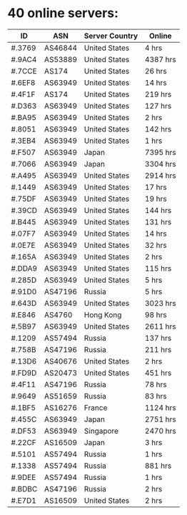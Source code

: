 # 40 online servers:

| ID | ASN | Server Country | Online |
| ------ | ------ | ------ | ------ |
| #.3769 | AS46844 | United States | 4 hrs |
| #.9AC4 | AS53889 | United States | 4387 hrs |
| #.7CCE | AS174 | United States | 26 hrs |
| #.6EF8 | AS63949 | United States | 14 hrs |
| #.4F1F | AS174 | United States | 219 hrs |
| #.D363 | AS63949 | United States | 127 hrs |
| #.BA95 | AS63949 | United States | 2 hrs |
| #.8051 | AS63949 | United States | 142 hrs |
| #.3EB4 | AS63949 | United States | 1 hrs |
| #.F507 | AS63949 | Japan | 7395 hrs |
| #.7066 | AS63949 | Japan | 3304 hrs |
| #.A495 | AS63949 | United States | 2914 hrs |
| #.1449 | AS63949 | United States | 17 hrs |
| #.75DF | AS63949 | United States | 19 hrs |
| #.39CD | AS63949 | United States | 144 hrs |
| #.B445 | AS63949 | United States | 131 hrs |
| #.07F7 | AS63949 | United States | 14 hrs |
| #.0E7E | AS63949 | United States | 32 hrs |
| #.165A | AS63949 | United States | 2 hrs |
| #.DDA9 | AS63949 | United States | 115 hrs |
| #.285D | AS63949 | United States | 5 hrs |
| #.91D0 | AS47196 | Russia | 5 hrs |
| #.643D | AS63949 | United States | 3023 hrs |
| #.E846 | AS4760 | Hong Kong | 98 hrs |
| #.5B97 | AS63949 | United States | 2611 hrs |
| #.1209 | AS57494 | Russia | 137 hrs |
| #.758B | AS47196 | Russia | 211 hrs |
| #.13D6 | AS40676 | United States | 2 hrs |
| #.FD9D | AS20473 | United States | 451 hrs |
| #.4F11 | AS47196 | Russia | 78 hrs |
| #.9649 | AS51659 | Russia | 83 hrs |
| #.1BF5 | AS16276 | France | 1124 hrs |
| #.455C | AS63949 | Japan | 2751 hrs |
| #.DF53 | AS63949 | Singapore | 2470 hrs |
| #.22CF | AS16509 | Japan | 3 hrs |
| #.5101 | AS57494 | Russia | 1 hrs |
| #.1338 | AS57494 | Russia | 881 hrs |
| #.9DEE | AS57494 | Russia | 1 hrs |
| #.BDBC | AS47196 | Russia | 2 hrs |
| #.E7D1 | AS16509 | United States | 2 hrs |

